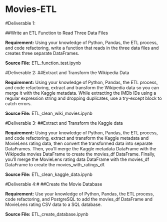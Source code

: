# Movies-ETL

#Deliverable 1:

##Write an ETL Function to Read Three Data Files

**Requirement:**
Using your knowledge of Python, Pandas, the ETL process, and code refactoring, write a function that reads in the three data files and creates three separate DataFrames.

**Source File:**
ETL\_function\_test.ipynb

#Deliverable 2:
##Extract and Transform the Wikipedia Data

**Requirement:**
Using your knowledge of Python, Pandas, the ETL process, and code refactoring, extract and transform the Wikipedia data so you can merge it with the Kaggle metadata. While extracting the IMDb IDs using a regular expression string and dropping duplicates, use a try-except block to catch errors.

**Source File:**
ETL\_clean_wiki\_movies.ipynb


#Deliverable 3:
##Extract and Transform the Kaggle data

**Requirement:**
Using your knowledge of Python, Pandas, the ETL process, and code refactoring, extract and transform the Kaggle metadata and MovieLens rating data, then convert the transformed data into separate DataFrames. Then, you’ll merge the Kaggle metadata DataFrame with the Wikipedia movies DataFrame to create the movies_df DataFrame. Finally, you’ll merge the MovieLens rating data DataFrame with the movies_df DataFrame to create the movies_with_ratings_df.

**Source File:**
ETL\_clean\_kaggle\_data.ipynb

#Deliverable 4:#
##Create the Movie Database

**Requirement:** Use your knowledge of Python, Pandas, the ETL process, code refactoring, and PostgreSQL to add the movies_df DataFrame and MovieLens rating CSV data to a SQL database.

**Source File:** 
ETL\_create\_database.ipynb
